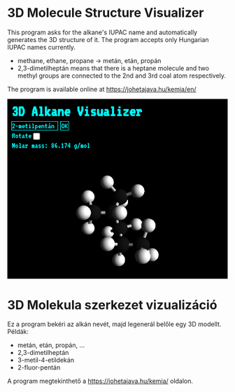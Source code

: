 
# 3D Molecule Structure Visualizer
This program asks for the alkane's IUPAC name and automatically generates the 3D structure of it.
The program accepts only Hungarian IUPAC names currently.

- methane, ethane, propane -> metán, etán, propán
- 2,3-dimetilheptán means that there is a heptane molecule and two methyl groups are connected to the 2nd and 3rd coal atom respectively.

The program is available online at https://johetajava.hu/kemia/en/

![](screenshot.png)

# 3D Molekula szerkezet vizualizáció

Ez a program bekéri az alkán nevét, majd legenerál belőle egy 3D modellt. Példák:
- metán, etán, propán, ...
- 2,3-dimetilheptán
- 3-metil-4-etildekán
- 2-fluor-pentán

A program megtekinthető a https://johetajava.hu/kemia/ oldalon.
 
